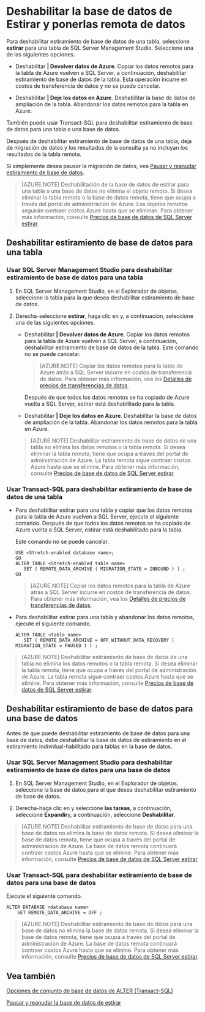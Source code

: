 <properties
    pageTitle="Deshabilitar la base de datos de Estirar y ponerlas datos remotos | Microsoft Azure"
    description="Obtenga información sobre cómo deshabilitar estiramiento de base de datos de una tabla y, opcionalmente, traer datos remotos."
    services="sql-server-stretch-database"
    documentationCenter=""
    authors="douglaslMS"
    manager="jhubbard"
    editor=""/>

<tags
    ms.service="sql-server-stretch-database"
    ms.workload="data-management"
    ms.tgt_pltfrm="na"
    ms.devlang="na"
    ms.topic="article"
    ms.date="08/05/2016"
    ms.author="douglasl"/>

# <a name="disable-stretch-database-and-bring-back-remote-data"></a>Deshabilitar la base de datos de Estirar y ponerlas remota de datos

Para deshabilitar estiramiento de base de datos de una tabla, seleccione **estirar** para una tabla de SQL Server Management Studio. Seleccione una de las siguientes opciones.

-   Deshabilitar **| Devolver datos de Azure**. Copiar los datos remotos para la tabla de Azure vuelven a SQL Server, a continuación, deshabilitar estiramiento de base de datos de la tabla. Esta operación incurre en costos de transferencia de datos y no se puede cancelar.

-   Deshabilitar **| Deje los datos en Azure**. Deshabilitar la base de datos de ampliación de la tabla.  Abandonar los datos remotos para la tabla en Azure.

También puede usar Transact\-SQL para deshabilitar estiramiento de base de datos para una tabla o una base de datos.

Después de deshabilitar estiramiento de base de datos de una tabla, deja de migración de datos y los resultados de la consulta ya no incluyan los resultados de la tabla remota.

Si simplemente desea pausar la migración de datos, vea [Pausar y reanudar estiramiento de base de datos](sql-server-stretch-database-pause.md).

>   [AZURE.NOTE] Deshabilitación de la base de datos de estirar para una tabla o una base de datos no elimina el objeto remoto. Si desea eliminar la tabla remota o la base de datos remota, tiene que ocupa a través del portal de administración de Azure. Los objetos remotos seguirán contraer costos Azure hasta que se eliminan. Para obtener más información, consulte [Precios de base de datos de SQL Server estirar](https://azure.microsoft.com/pricing/details/sql-server-stretch-database/).

## <a name="disable-stretch-database-for-a-table"></a>Deshabilitar estiramiento de base de datos para una tabla

### <a name="use-sql-server-management-studio-to-disable-stretch-database-for-a-table"></a>Usar SQL Server Management Studio para deshabilitar estiramiento de base de datos para una tabla

1.  En SQL Server Management Studio, en el Explorador de objetos, seleccione la tabla para la que desea deshabilitar estiramiento de base de datos.

2.  Derecha\-seleccione **estirar**, haga clic en y, a continuación, seleccione una de las siguientes opciones.

    -   Deshabilitar **| Devolver datos de Azure**. Copiar los datos remotos para la tabla de Azure vuelven a SQL Server, a continuación, deshabilitar estiramiento de base de datos de la tabla. Este comando no se puede cancelar.

        >   [AZURE.NOTE] Copiar los datos remotos para la tabla de Azure atrás a SQL Server incurre en costos de transferencia de datos. Para obtener más información, vea los [Detalles de precios de transferencias de datos](https://azure.microsoft.com/pricing/details/data-transfers/).

        Después de que todos los datos remotos se ha copiado de Azure vuelta a SQL Server, estirar está deshabilitado para la tabla.

    -   Deshabilitar **| Deje los datos en Azure**. Deshabilitar la base de datos de ampliación de la tabla.  Abandonar los datos remotos para la tabla en Azure.

    >   [AZURE.NOTE] Deshabilitar estiramiento de base de datos de una tabla no elimina los datos remotos o la tabla remota. Si desea eliminar la tabla remota, tiene que ocupa a través del portal de administración de Azure. La tabla remota sigue contraer costos Azure hasta que se elimine. Para obtener más información, consulte [Precios de base de datos de SQL Server estirar](https://azure.microsoft.com/pricing/details/sql-server-stretch-database/).

### <a name="use-transact-sql-to-disable-stretch-database-for-a-table"></a>Usar Transact\-SQL para deshabilitar estiramiento de base de datos de una tabla

-   Para deshabilitar estirar para una tabla y copiar que los datos remotos para la tabla de Azure vuelven a SQL Server, ejecute el siguiente comando. Después de que todos los datos remotos se ha copiado de Azure vuelta a SQL Server, estirar está deshabilitado para la tabla.

    Este comando no se puede cancelar.

    ```tsql
    USE <Stretch-enabled database name>;
    GO
    ALTER TABLE <Stretch-enabled table name>  
       SET ( REMOTE_DATA_ARCHIVE ( MIGRATION_STATE = INBOUND ) ) ;
    GO
    ```
    >   [AZURE.NOTE] Copiar los datos remotos para la tabla de Azure atrás a SQL Server incurre en costos de transferencia de datos. Para obtener más información, vea los [Detalles de precios de transferencias de datos](https://azure.microsoft.com/pricing/details/data-transfers/).

-   Para deshabilitar estirar para una tabla y abandonar los datos remotos, ejecute el siguiente comando.

    ```tsql
    ALTER TABLE <table_name>
       SET ( REMOTE_DATA_ARCHIVE = OFF_WITHOUT_DATA_RECOVERY ( MIGRATION_STATE = PAUSED ) ) ;
    ```

>   [AZURE.NOTE] Deshabilitar estiramiento de base de datos de una tabla no elimina los datos remotos o la tabla remota. Si desea eliminar la tabla remota, tiene que ocupa a través del portal de administración de Azure. La tabla remota sigue contraer costos Azure hasta que se elimine. Para obtener más información, consulte [Precios de base de datos de SQL Server estirar](https://azure.microsoft.com/pricing/details/sql-server-stretch-database/).

## <a name="disable-stretch-database-for-a-database"></a>Deshabilitar estiramiento de base de datos para una base de datos
Antes de que puede deshabilitar estiramiento de base de datos para una base de datos, debe deshabilitar la base de datos de estiramiento en el estiramiento individual\-habilitado para tablas en la base de datos.

### <a name="use-sql-server-management-studio-to-disable-stretch-database-for-a-database"></a>Usar SQL Server Management Studio para deshabilitar estiramiento de base de datos para una base de datos

1.  En SQL Server Management Studio, en el Explorador de objetos, seleccione la base de datos para el que desea deshabilitar estiramiento de base de datos.

2.  Derecha\-haga clic en y seleccione **las tareas**, a continuación, seleccione **Expandir**y, a continuación, seleccione **Deshabilitar**.

>   [AZURE.NOTE] Deshabilitar estiramiento de base de datos para una base de datos no elimina la base de datos remota. Si desea eliminar la base de datos remota, tiene que ocupa a través del portal de administración de Azure. La base de datos remota continuará contraer costos Azure hasta que se elimine. Para obtener más información, consulte [Precios de base de datos de SQL Server estirar](https://azure.microsoft.com/pricing/details/sql-server-stretch-database/).

### <a name="use-transact-sql-to-disable-stretch-database-for-a-database"></a>Usar Transact\-SQL para deshabilitar estiramiento de base de datos para una base de datos
Ejecute el siguiente comando.

```tsql
ALTER DATABASE <database name>
    SET REMOTE_DATA_ARCHIVE = OFF ;
```

>   [AZURE.NOTE] Deshabilitar estiramiento de base de datos para una base de datos no elimina la base de datos remota. Si desea eliminar la base de datos remota, tiene que ocupa a través del portal de administración de Azure. La base de datos remota continuará contraer costos Azure hasta que se elimine. Para obtener más información, consulte [Precios de base de datos de SQL Server estirar](https://azure.microsoft.com/pricing/details/sql-server-stretch-database/).

## <a name="see-also"></a>Vea también

[Opciones de conjunto de base de datos de ALTER (Transact-SQL)](https://msdn.microsoft.com/library/bb522682.aspx)

[Pausar y reanudar la base de datos de estirar](sql-server-stretch-database-pause.md)
